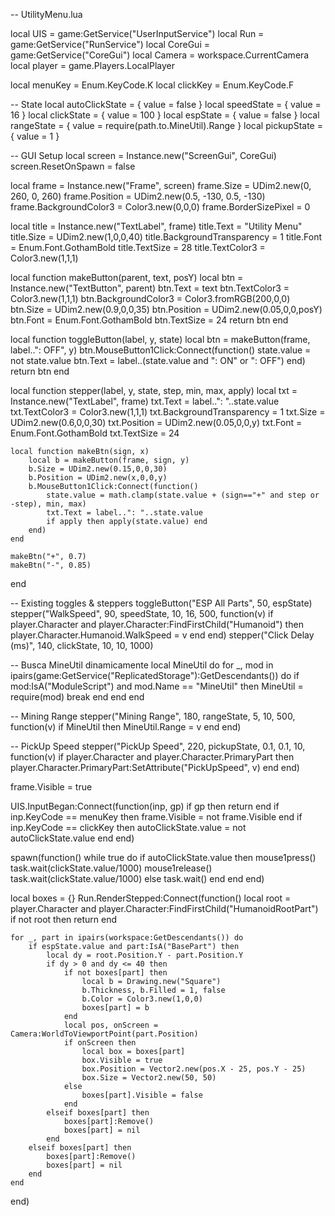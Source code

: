 -- UtilityMenu.lua

local UIS         = game:GetService("UserInputService")
local Run         = game:GetService("RunService")
local CoreGui     = game:GetService("CoreGui")
local Camera      = workspace.CurrentCamera
local player      = game.Players.LocalPlayer

local menuKey     = Enum.KeyCode.K
local clickKey    = Enum.KeyCode.F

-- State
local autoClickState = { value = false }
local speedState     = { value = 16 }
local clickState     = { value = 100 }
local espState       = { value = false }
local rangeState     = { value = require(path.to.MineUtil).Range }
local pickupState    = { value = 1 }

-- GUI Setup
local screen = Instance.new("ScreenGui", CoreGui)
screen.ResetOnSpawn = false

local frame = Instance.new("Frame", screen)
frame.Size = UDim2.new(0, 260, 0, 260)
frame.Position = UDim2.new(0.5, -130, 0.5, -130)
frame.BackgroundColor3 = Color3.new(0,0,0)
frame.BorderSizePixel = 0

local title = Instance.new("TextLabel", frame)
title.Text = "Utility Menu"
title.Size = UDim2.new(1,0,0,40)
title.BackgroundTransparency = 1
title.Font = Enum.Font.GothamBold
title.TextSize = 28
title.TextColor3 = Color3.new(1,1,1)

local function makeButton(parent, text, posY)
    local btn = Instance.new("TextButton", parent)
    btn.Text = text
    btn.TextColor3 = Color3.new(1,1,1)
    btn.BackgroundColor3 = Color3.fromRGB(200,0,0)
    btn.Size = UDim2.new(0.9,0,0,35)
    btn.Position = UDim2.new(0.05,0,0,posY)
    btn.Font = Enum.Font.GothamBold
    btn.TextSize = 24
    return btn
end

local function toggleButton(label, y, state)
    local btn = makeButton(frame, label..": OFF", y)
    btn.MouseButton1Click:Connect(function()
        state.value = not state.value
        btn.Text = label..(state.value and ": ON" or ": OFF")
    end)
    return btn
end

local function stepper(label, y, state, step, min, max, apply)
    local txt = Instance.new("TextLabel", frame)
    txt.Text = label..": "..state.value
    txt.TextColor3 = Color3.new(1,1,1)
    txt.BackgroundTransparency = 1
    txt.Size = UDim2.new(0.6,0,0,30)
    txt.Position = UDim2.new(0.05,0,0,y)
    txt.Font = Enum.Font.GothamBold
    txt.TextSize = 24

    local function makeBtn(sign, x)
        local b = makeButton(frame, sign, y)
        b.Size = UDim2.new(0.15,0,0,30)
        b.Position = UDim2.new(x,0,0,y)
        b.MouseButton1Click:Connect(function()
            state.value = math.clamp(state.value + (sign=="+" and step or -step), min, max)
            txt.Text = label..": "..state.value
            if apply then apply(state.value) end
        end)
    end

    makeBtn("+", 0.7)
    makeBtn("-", 0.85)
end

-- Existing toggles & steppers
toggleButton("ESP All Parts", 50, espState)
stepper("WalkSpeed", 90, speedState, 10, 16, 500, function(v)
    if player.Character and player.Character:FindFirstChild("Humanoid") then
        player.Character.Humanoid.WalkSpeed = v
    end
end)
stepper("Click Delay (ms)", 140, clickState, 10, 10, 1000)

-- Busca MineUtil dinamicamente
local MineUtil
do
    for _, mod in ipairs(game:GetService("ReplicatedStorage"):GetDescendants()) do
        if mod:IsA("ModuleScript") and mod.Name == "MineUtil" then
            MineUtil = require(mod)
            break
        end
    end
end

-- Mining Range
stepper("Mining Range", 180, rangeState, 5, 10, 500, function(v)
    if MineUtil then
        MineUtil.Range = v
    end
end)

-- PickUp Speed
stepper("PickUp Speed", 220, pickupState, 0.1, 0.1, 10, function(v)
    if player.Character and player.Character.PrimaryPart then
        player.Character.PrimaryPart:SetAttribute("PickUpSpeed", v)
    end
end)


frame.Visible = true

UIS.InputBegan:Connect(function(inp, gp)
    if gp then return end
    if inp.KeyCode == menuKey then frame.Visible = not frame.Visible end
    if inp.KeyCode == clickKey then autoClickState.value = not autoClickState.value end
end)

spawn(function()
    while true do
        if autoClickState.value then
            mouse1press()
            task.wait(clickState.value/1000)
            mouse1release()
            task.wait(clickState.value/1000)
        else
            task.wait()
        end
    end
end)

local boxes = {}
Run.RenderStepped:Connect(function()
    local root = player.Character and player.Character:FindFirstChild("HumanoidRootPart")
    if not root then return end

    for _, part in ipairs(workspace:GetDescendants()) do
        if espState.value and part:IsA("BasePart") then
            local dy = root.Position.Y - part.Position.Y
            if dy > 0 and dy <= 40 then
                if not boxes[part] then
                    local b = Drawing.new("Square")
                    b.Thickness, b.Filled = 1, false
                    b.Color = Color3.new(1,0,0)
                    boxes[part] = b
                end
                local pos, onScreen = Camera:WorldToViewportPoint(part.Position)
                if onScreen then
                    local box = boxes[part]
                    box.Visible = true
                    box.Position = Vector2.new(pos.X - 25, pos.Y - 25)
                    box.Size = Vector2.new(50, 50)
                else
                    boxes[part].Visible = false
                end
            elseif boxes[part] then
                boxes[part]:Remove()
                boxes[part] = nil
            end
        elseif boxes[part] then
            boxes[part]:Remove()
            boxes[part] = nil
        end
    end
end)
